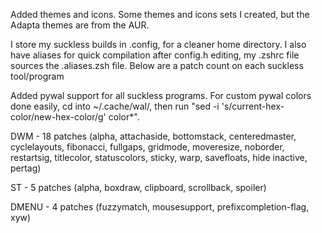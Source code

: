Added themes and icons. Some themes and icons sets I created, but the Adapta themes are from the AUR.

I store my suckless builds in .config, for a cleaner home directory.
I also have aliases for quick compilation after config.h editing, my .zshrc file sources the .aliases.zsh file. Below are a patch count on each suckless tool/program

Added pywal support for all suckless programs.
For custom pywal colors done easily, cd into ~/.cache/wal/, then run "sed -i 's/current-hex-color/new-hex-color/g' color*".

DWM - 18 patches (alpha, attachaside, bottomstack, centeredmaster, cyclelayouts, fibonacci, fullgaps, gridmode, moveresize, noborder, restartsig, titlecolor, statuscolors, sticky, warp, savefloats, hide inactive, pertag) 

ST - 5 patches (alpha, boxdraw, clipboard, scrollback, spoiler)

DMENU - 4 patches (fuzzymatch, mousesupport, prefixcompletion-flag, xyw)

